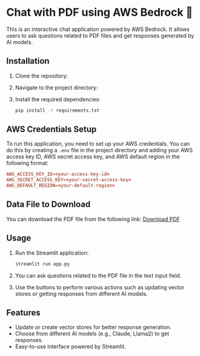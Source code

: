 
# Chat with PDF using AWS Bedrock 💁

This is an interactive chat application powered by AWS Bedrock. It allows users to ask questions related to PDF files and get responses generated by AI models.

## Installation

1. Clone the repository:


2. Navigate to the project directory:


3. Install the required dependencies:
   ```bash
   pip install -r requirements.txt
   ```

## AWS Credentials Setup

To run this application, you need to set up your AWS credentials. You can do this by creating a `.env` file in the project directory and adding your AWS access key ID, AWS secret access key, and AWS default region in the following format:

```toml
AWS_ACCESS_KEY_ID=<your-access-key-id>
AWS_SECRET_ACCESS_KEY=<your-secret-access-key>
AWS_DEFAULT_REGION=<your-default-region>
```

## Data File to Download

You can download the PDF file from the following link:
[Download PDF](https://www.researchgate.net/publication/370653602_Generative_AI)

## Usage

1. Run the Streamlit application:
   ```bash
   streamlit run app.py
   ```

2. You can ask questions related to the PDF file in the text input field.

3. Use the buttons to perform various actions such as updating vector stores or getting responses from different AI models.

## Features

- Update or create vector stores for better response generation.
- Choose from different AI models (e.g., Claude, Llama2) to get responses.
- Easy-to-use interface powered by Streamlit.
